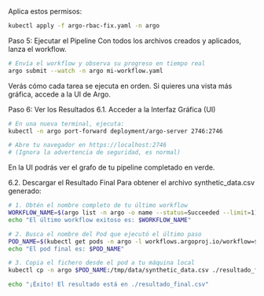 Aplica estos permisos:


```Bash
kubectl apply -f argo-rbac-fix.yaml -n argo
```

Paso 5: Ejecutar el Pipeline
Con todos los archivos creados y aplicados, lanza el workflow.


```Bash
# Envía el workflow y observa su progreso en tiempo real
argo submit --watch -n argo mi-workflow.yaml
```

Verás cómo cada tarea se ejecuta en orden. Si quieres una vista más gráfica, accede a la UI de Argo.

Paso 6: Ver los Resultados
6.1. Acceder a la Interfaz Gráfica (UI)

```Bash
# En una nueva terminal, ejecuta:
kubectl -n argo port-forward deployment/argo-server 2746:2746

# Abre tu navegador en https://localhost:2746
# (Ignora la advertencia de seguridad, es normal)
```
En la UI podrás ver el grafo de tu pipeline completado en verde.

6.2. Descargar el Resultado Final
Para obtener el archivo synthetic_data.csv generado:


```Bash
# 1. Obtén el nombre completo de tu último workflow
WORKFLOW_NAME=$(argo list -n argo -o name --status=Succeeded --limit=1)
echo "El último workflow exitoso es: $WORKFLOW_NAME"

# 2. Busca el nombre del Pod que ejecutó el último paso
POD_NAME=$(kubectl get pods -n argo -l workflows.argoproj.io/workflow=$WORKFLOW_NAME,workflows.argoproj.io/template-name=task-template -o jsonpath='{.items[?(@.metadata.labels.workflows\.argoproj\.io/dag-task-name=="generar-datos-sinteticos")].metadata.name}')
echo "El pod final es: $POD_NAME"

# 3. Copia el fichero desde el pod a tu máquina local
kubectl cp -n argo $POD_NAME:/tmp/data/synthetic_data.csv ./resultado_final.csv

echo "¡Éxito! El resultado está en ./resultado_final.csv"
```